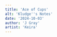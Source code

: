 ```yaml
---
title: 'Ace of Cups'
alt: 'Kludge''s Notes'
date: '2024-10-03'
author: 'J Gray'
artist: 'Keira'
---
```

